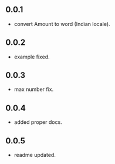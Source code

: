 ## 0.0.1

* convert Amount to word (Indian locale).

## 0.0.2

* example fixed.

## 0.0.3

* max number fix.

## 0.0.4

* added proper docs.

## 0.0.5

* readme updated.
